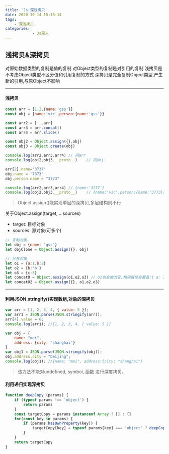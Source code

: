 ```yaml
---
title: 'Js:深浅拷贝'
date: 2020-10-14 15:18:14
tags: 
    - 深浅拷贝
categories: 
            - Js深入
---
```

## 浅拷贝&深拷贝
对原始数据类型的复制是值的复制
对Object类型的复制是对引用的复制
浅拷贝是不考虑Object类型不区分值和引用复制的方式
深拷贝是完全复制Object类型,产生新的引用,与原Object不影响

---
#### 浅拷贝
```js
const arr = [1,2,{name:'gss'}]
const obj = {name:'vic',person:{name:'gss'}}

const arr2 = [...arr]
const arr3 = arr.concat()
const arr4 = arr.slice()

const obj2 = Object.assign({},obj)
const obj3 = Object.create(obj)

console.log(arr2,arr3,arr4) // 同arr
console.log(obj2,obj3.__proto__)    // 同obj

arr[2].name='3737'
obj.name = '7373'
obj.person.name = "3773"

console.log(arr2,arr3,arr4) // {name:'3737'}
console.log(obj2,obj3.__proto__)    // {name:'vic',person:{name:'3773}} { name: '7373', person: { name: '3773' } }
```
>Object.assign()能实现单层的深拷贝,多层结构则不行

关于Object.assign(target, ...sources)
- target: 目标对象
- sources: 源对象(可多个)
```js
// 复制对象
let obj = {name: 'gss'}
let objClone = Object.assign({}, obj)

// 合并对象
let o1 = {a:1,b:2}
let o2 = {b:'b'}
let o3 = {c:3}
let concatO = Object.assign(o1,o2,o3) // o1也会被改变,相同属性会覆盖:{ a: 1, b: "b", c: 3 }
let concatO2 = Object.assign({}, o1,o2,o3)
```

---

#### 利用JSON.stringify()实现数组,对象的深拷贝
```js
var arr = [1, 2, 3, 4, { value: 5 }];
var arr1 = JSON.parse(JSON.stringify(arr));
arr[4].value = 6;
console.log(arr1); //[1, 2, 3, 4, { value: 5 }]

var obj = {
    name: "mei",
    address: {city: "shanghai"}
}
var obj1 = JSON.parse(JSON.stringify(obj));
obj.address.city = "beijing";
console.log(obj1); //{name: "mei", address:{city: "shanghai"}
```
>该方法不能对undefined, symbol, 函数 进行深度拷贝。

#### 利用递归实现深拷贝
```js
function deepCopy (params) {
    if (typeof params !== 'object') {
        return params
    }
    const targetCopy = params instanceof Array ? [] : {}
    for(const key in params) {
        if (params.hasOwnProperty(key)) {
            targetCopy[key] = typeof params[key] === 'object' ? deepCopy(params[key]) : params[key]
        }
    }
    return targetCopy
}
```